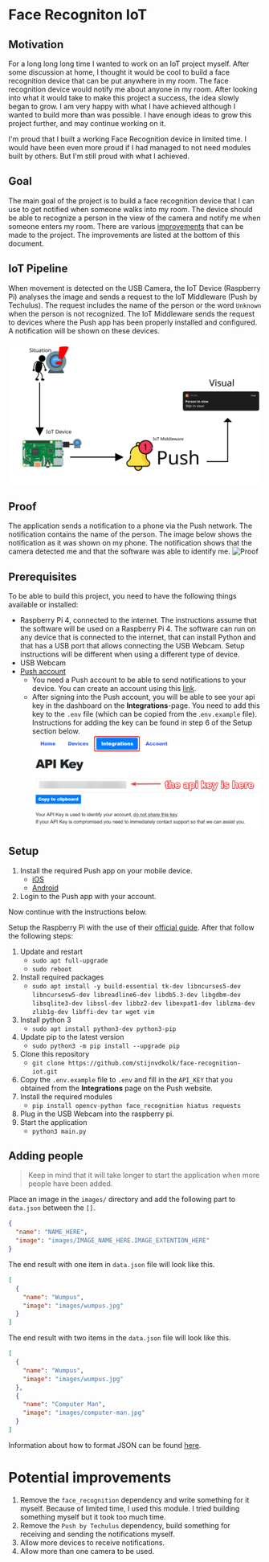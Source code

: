 # Face Recogniton IoT

## Motivation
For a long long long time I wanted to work on an IoT project myself. After some discussion at home, I thought it would be cool to build a face recognition device that can be put anywhere in my room. The face recognition device would notify me about anyone in my room. After looking into what it would take to make this project a success, the idea slowly began to grow. I am very happy with what I have achieved although I wanted to build more than was possible. I have enough ideas to grow this project further, and may continue working on it.

I'm proud that I built a working Face Recognition device in limited time. I would have been even more proud if I had managed to not need modules built by others. But I'm still proud with what I achieved.

## Goal
The main goal of the project is to build a face recognition device that I can use to get notified when someone walks into my room. The device should be able to recognize a person in the view of the camera and notify me when someone enters my room. There are various [improvements](#potential-improvements) that can be made to the project. The improvements are listed at the bottom of this document.

## IoT Pipeline
When movement is detected on the USB Camera, the IoT Device (Raspberry Pi) analyses the image and sends a request to the IoT Middleware (Push by Techulus). The request includes the name of the person or the word `Unknown` when the person is not recognized. The IoT Middleware sends the request to devices where the Push app has been properly installed and configured. A notification will be shown on these devices.

![Pipeline](./Pipeline.svg)

## Proof
The application sends a notification to a phone via the Push network. The notification contains the name of the person. The image below shows the notification as it was shown on my phone. The notification shows that the camera detected me and that the software was able to identify me.
![Proof](./docs/proof.png)

## Prerequisites
To be able to build this project, you need to have the following things available or installed:
* Raspberry Pi 4, connected to the internet. The instructions assume that the software will be used on a Raspberry Pi 4. The software can run on any device that is connected to the internet, that can install Python and that has a USB port that allows connecting the USB Webcam. Setup instructions will be different when using a different type of device.
* USB Webcam
* [Push account](https://push.techulus.com)
  * You need a Push account to be able to send notifications to your device. You can create an account using this [link](https://push.techulus.com).
  * After signing into the Push account, you will be able to see your api key in the dashboard on the **Integrations**-page. You need to add this key to the `.env` file (which can be copied from the .`env.example` file). Instructions for adding the key can be found in step 6 of the Setup section below.
    ![API Key Push](./docs/api_key_push.png)

## Setup

1. Install the required Push app on your mobile device.
    * [iOS](https://itunes.apple.com/us/app/push-by-techulus/id1444391917?ls=1&mt=8)
    * [Android](https://play.google.com/store/apps/details?id=com.techulus.push)
2. Login to the Push app with your account.

Now continue with the instructions below.

Setup the Raspberry Pi with the use of their [official guide](https://projects.raspberrypi.org/en/projects/raspberry-pi-setting-up).
After that follow the following steps:
1. Update and restart
    * `sudo apt full-upgrade`
    * `sudo reboot`
2. Install required packages
    * `sudo apt install -y build-essential tk-dev libncurses5-dev libncursesw5-dev libreadline6-dev libdb5.3-dev libgdbm-dev libsqlite3-dev libssl-dev libbz2-dev libexpat1-dev liblzma-dev zlib1g-dev libffi-dev tar wget vim`
3. Install python 3
    * `sudo apt install python3-dev python3-pip`
4. Update pip to the latest version
    * `sudo python3 -m pip install --upgrade pip`
5. Clone this repository
    * `git clone https://github.com/stijnvdkolk/face-recognition-iot.git`
6. Copy the `.env.example` file to `.env` and fill in the `API_KEY` that you obtained from the **Integrations** page on the Push website.
7. Install the required modules
    * `pip install opencv-python face_recognition hiatus requests`
8. Plug in the USB Webcam into the raspberry pi.
9. Start the application
    * `python3 main.py`

## Adding people
> Keep in mind that it will take longer to start the application when more people have been added.

Place an image in the `images/` directory and add the following part to `data.json` between the `[]`.
```json
{
  "name": "NAME_HERE",
  "image": "images/IMAGE_NAME_HERE.IMAGE_EXTENTION_HERE"
}
```
The end result with one item in `data.json` file will look like this.
```json
[
  {
    "name": "Wumpus",
    "image": "images/wumpus.jpg"
  }
]
```
The end result with two items in the `data.json` file will look like this.
```json
[
  {
    "name": "Wumpus",
    "image": "images/wumpus.jpg"
  },
  {
    "name": "Computer Man",
    "image": "images/computer-man.jpg"	
  }
]
```
Information about how to format JSON can be found [here](https://www.json.org).

# Potential improvements
1. Remove the `face_recognition` dependency and write something for it myself. Because of limited time, I used this module. I tried building something myself but it took too much time.
2. Remove the `Push by Techulus` dependency, build something for receiving and sending the notifications myself.
3. Allow more devices to receive notifications.
4. Allow more than one camera to be used.
